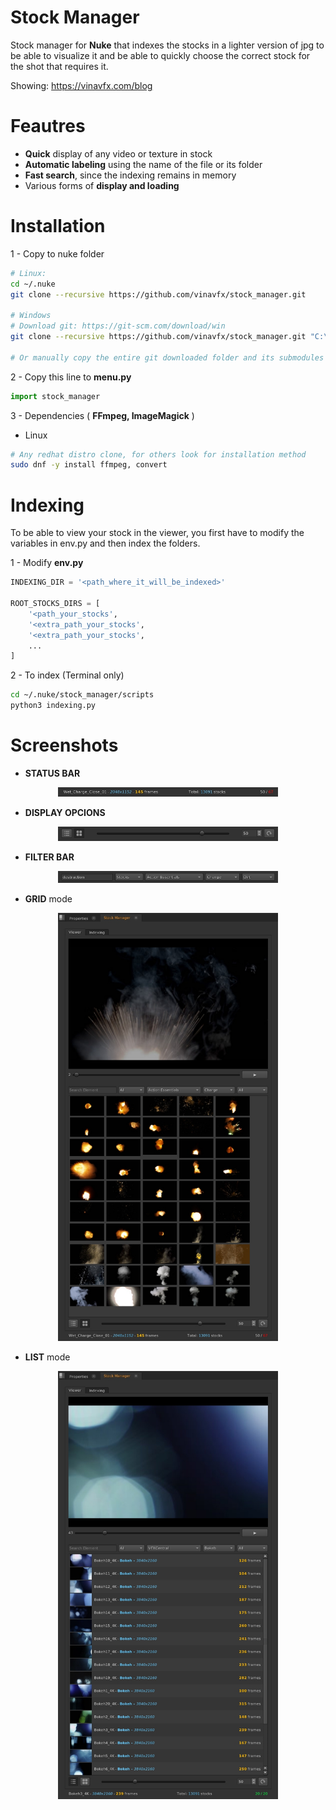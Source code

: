 # Stock Manager
Stock manager for <b>Nuke</b> that indexes the stocks in a lighter version of jpg
to be able to visualize it and be able to quickly choose the correct stock
for the shot that requires it. 

Showing: <a href=https://vinavfx.com/blog target='_blank'>https://vinavfx.com/blog</a>

# Feautres
- <b>Quick</b> display of any video or texture in stock
- <b>Automatic labeling</b> using the name of the file or its folder
- <b>Fast search</b>, since the indexing remains in memory
- Various forms of <b>display and loading</b>

# Installation
1 - Copy to nuke folder
```sh
# Linux:
cd ~/.nuke
git clone --recursive https://github.com/vinavfx/stock_manager.git

# Windows
# Download git: https://git-scm.com/download/win
git clone --recursive https://github.com/vinavfx/stock_manager.git "C:\Users\<username>\.nuke\stock_manager"

# Or manually copy the entire git downloaded folder and its submodules to the nuke user folder
```

2 - Copy this line to <b>menu.py</b>
```python
import stock_manager
```

3 - Dependencies ( <b>FFmpeg, ImageMagick</b> )
- Linux
```sh
# Any redhat distro clone, for others look for installation method
sudo dnf -y install ffmpeg, convert
```

# Indexing
To be able to view your stock in the viewer, you first have to modify 
the variables in env.py and then index the folders.

1 - Modify <b>env.py</b>
```python
INDEXING_DIR = '<path_where_it_will_be_indexed>'

ROOT_STOCKS_DIRS = [
    '<path_your_stocks',
    '<extra_path_your_stocks',
    '<extra_path_your_stocks',
    ...
]
```

2 - To index (Terminal only)
```sh
cd ~/.nuke/stock_manager/scripts
python3 indexing.py
```

# Screenshots

- <b>STATUS BAR</b>

<p align="center"> <img src='screenshots/status_bar.jpg' width=70%> </p>

- <b>DISPLAY OPCIONS</b>

<p align="center"> <img src='screenshots/display.jpg' width=70%> </p>

- <b>FILTER BAR</b>

<p align="center"> <img src='screenshots/filter.jpg' width=70%> </p>

- <b>GRID</b> mode

<p align="center"> <img src='screenshots/grid.jpg' width=70%> </p>

- <b>LIST</b> mode

<p align="center"> <img src='screenshots/list.jpg' width=70%> </p>
